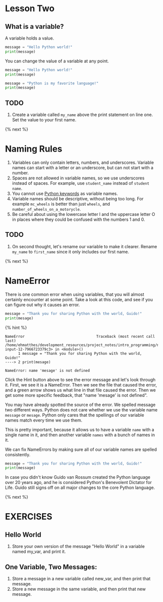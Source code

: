 # Lesson Two

## What is a variable?

A variable holds a value.
```python
message = "Hello Python world!"
print(message)
```
You can change the value of a variable at any point.
```python
message = "Hello Python world!"
print(message)

message = "Python is my favorite language!"
print(message)
```

## TODO

1. Create a variable called `my_name` above the print statement on line one. Set the value to your first name.

{% next %}

# Naming Rules

1. Variables can only contain letters, numbers, and underscores. Variable names can start with a letter or an underscore, but can not start with a number.
2. Spaces are not allowed in variable names, so we use underscores instead of spaces. For example, use `student_name` instead of `student name`.
3. You cannot use [Python keywords](https://docs.python.org/2.5/ref/keywords.html) as variable names.
4. Variable names should be descriptive, without being too long. For example `mc_wheels` is better than just `wheels`, and `number_of_wheels_on_a_motorycle`.
5. Be careful about using the lowercase letter l and the uppercase letter O in places where they could be confused with the numbers 1 and 0.

## TODO

1. On second thought, let's rename our variable to make it clearer. Rename `my_name` to `first_name` since it only includes our first name.

{% next %}

# NameError

There is one common error when using variables, that you will almost certainly encounter at some point. Take a look at this code, and see if you can figure out why it causes an error.
```python
message = "Thank you for sharing Python with the world, Guido!"
print(mesage)
```
{% hint %}
```
NameError                                 Traceback (most recent call last)
/home/ehmatthes/development_resources/project_notes/intro_programming/notebooks/<ipython-input-12-7966723379c3> in <module>()
      1 message = "Thank you for sharing Python with the world, Guido!"
----> 2 print(mesage)

NameError: name 'mesage' is not defined
```
Click the Hint button above to see the error message and let's look through it. First, we see it is a NameError. Then we see the file that caused the error, and a green arrow shows us what line in that file caused the error. Then we get some more specific feedback, that "name 'mesage' is not defined".

You may have already spotted the source of the error. We spelled message two different ways. Python does not care whether we use the variable name `message` or `mesage`. Python only cares that the spellings of our variable names match every time we use them.

This is pretty important, because it allows us to have a variable `name` with a single name in it, and then another variable `names` with a bunch of names in it.

We can fix NameErrors by making sure all of our variable names are spelled consistently.
```python
message = "Thank you for sharing Python with the world, Guido!"
print(message)
```
In case you didn't know Guido van Rossum created the Python language over 20 years ago, and he is considered Python's Benevolent Dictator for Life. Guido still signs off on all major changes to the core Python language.

{% next %}

# EXERCISES

## Hello World
1. Store your own version of the message "Hello World" in a variable named my_var, and print it.

## One Variable, Two Messages:
1. Store a message in a new variable called new_var, and then print that message.
2. Store a new message in the same variable, and then print that new message.
